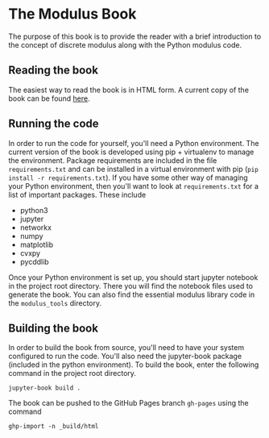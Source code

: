 # The Modulus Book
The purpose of this book is to provide the reader with a brief introduction to the concept of discrete modulus along with the Python modulus code.

## Reading the book
The easiest way to read the book is in HTML form.  A current copy of the book can be found [here](https://nathan-albin.github.io/modulus_book/).

## Running the code
In order to run the code for yourself, you'll need a Python environment.  The current version of the book is developed using pip + virtualenv to manage the environment.  Package requirements are included in the file `requirements.txt` and can be installed in a virtual environment with pip (`pip install -r requirements.txt`).  If you have some other way of managing your Python environment, then you'll want to look at `requirements.txt` for a list of important packages.  These include
- python3
- jupyter
- networkx
- numpy
- matplotlib
- cvxpy
- pycddlib

Once your Python environment is set up, you should start jupyter notebook in the project root directory.  There you will find the notebook files used to generate the book.    You can also find the essential modulus library code in the `modulus_tools` directory.

## Building the book
In order to build the book from source, you'll need to have your system configured to run the code.  You'll also need the jupyter-book package (included in the python environment).  To build the book, enter the following command in the project root directory.

```jupyter-book build .```

The book can be pushed to the GitHub Pages branch `gh-pages` using the command 

```ghp-import -n _build/html```

